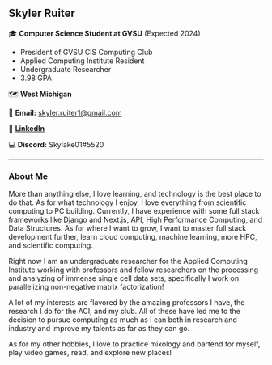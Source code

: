 ## Skyler Ruiter

:mortar_board: **Computer Science Student at GVSU** (Expected 2024)
* President of GVSU CIS Computing Club
* Applied Computing Institute Resident
* Undergraduate Researcher
* 3.98 GPA

:world_map: **West Michigan**

:email: **Email:** skyler.ruiter1@gmail.com

:briefcase: [**LinkedIn**](https://linkedin.com/in/skylerruiter/)

:computer: **Discord:** Skylake01#5520

___

### About Me
More than anything else, I love learning, and technology is the best place to do that. As for what technology I enjoy, I love everything from scientific computing to PC building. Currently, I have experience with some full stack frameworks like Django and Next.js, API, High Performance Computing, and Data Structures. As for where I want to grow, I want to master full stack development further, learn cloud computing, machine learning, more HPC, and scientific computing. 

Right now I am an undergraduate researcher for the Applied Computing Institute working with professors and fellow researchers on the processing and analyzing of immense single cell data sets, specifically I work on parallelizing non-negative matrix factorization!

A lot of my interests are flavored by the amazing professors I have, the research I do for the ACI, and my club. All of these have led me to the decision to pursue computing as much as I can both in research and industry and improve my talents as far as they can go.

As for my other hobbies, I love to practice mixology and bartend for myself, play video games, read, and explore new places!
